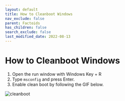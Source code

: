 ```yaml
---
layout: default
title: How to Cleanboot Windows
nav_exclude: false
parent: Factoids
has_children: false
search_exclude: false
last_modified_date: 2022-08-13
---
```

# How to Cleanboot Windows
1. Open the run window with Windows Key + R
2. Type `msconfig` and press Enter.
3. Enable clean boot by following the GIF below.

![cleanboot](/assets/factoids/cleanboot.gif)
